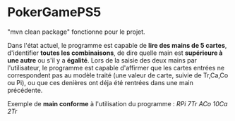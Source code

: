 # PokerGamePS5

"mvn clean package" fonctionne pour le projet.

Dans l'état actuel, le programme est capable de __lire des mains de 5 cartes__, d'identifier __toutes les combinaisons__, de dire quelle main est __supérieure à une autre__ ou s'il y a __égalité__. 
Lors de la saisie des deux mains par l'utilisateur, le programme est capable d'affirmer que les cartes entrées ne correspondent pas au modèle traité (une valeur de carte, suivie de Tr,Ca,Co ou Pi), ou que ces denières ont déja été rentrées dans une main précédente.

Exemple de **main conforme** à l'utilisation du programme : _RPi 7Tr ACo 10Ca 2Tr_


